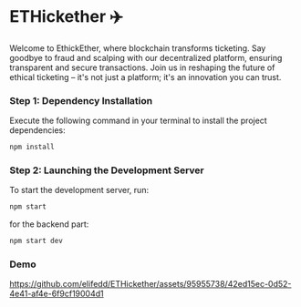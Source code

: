 # ETHickether ✈️
Welcome to EthickEther, where blockchain transforms ticketing. Say goodbye to fraud and scalping with our decentralized platform, ensuring transparent and secure transactions. Join us in reshaping the future of ethical ticketing – it's not just a platform; it's an innovation you can trust.

### Step 1: Dependency Installation

Execute the following command in your terminal to install the project dependencies:

```sh
npm install
```

### Step 2: Launching the Development Server

To start the development server, run:

```sh
npm start
```
for the backend part:

```sh
npm start dev
```

### Demo
https://github.com/elifedd/ETHickether/assets/95955738/42ed15ec-0d52-4e41-af4e-6f9cf19004d1
